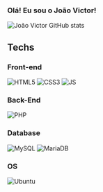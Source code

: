 
### Olá! Eu sou o João Victor! 

![João Victor GitHub stats](https://github-readme-stats.vercel.app/api?username=joaovictor0&show_icons=true&theme=transparent)

## Techs

### Front-end

<div style="display:inline-block">
   <img alt="HTML5" src="https://img.shields.io/badge/HTML5-E34F26?style=for-the-badge&logo=html5&logoColor=white"/>
   <img alt="CSS3" src="https://img.shields.io/badge/CSS3-1572B6?style=for-the-badge&logo=css3&logoColor=white"/>
   <img alt="JS" src="https://img.shields.io/badge/JavaScript-F7DF1E?style=for-the-badge&logo=javascript&logoColor=black"/>
  
</div>


### Back-End
<div style="display:inline-block">
   <img alt="PHP" src="https://img.shields.io/badge/PHP-777BB4?style=for-the-badge&logo=php&logoColor=white"/>
</div>
   
### Database

<div style="display:inline-block">
   <img alt="MySQL" src="https://img.shields.io/badge/MySQL-005C84?style=for-the-badge&logo=mysql&logoColor=white"/>
   <img alt="MariaDB" src="https://img.shields.io/badge/MariaDB-003545?style=for-the-badge&logo=mariadb&logoColor=white"/>
</div>


### OS

<div style="display:inline-block">
   <img alt="Ubuntu" src="https://img.shields.io/badge/Ubuntu-E95420?style=for-the-badge&logo=ubuntu&logoColor=white"/>
</div>
   
